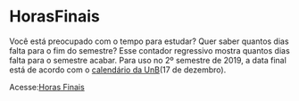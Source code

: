 # HorasFinais

Você está preocupado com o tempo para estudar? Quer saber quantos dias falta para o fim do semestre?
Esse contador regressivo mostra quantos dias falta para o semestre acabar.
Para uso no 2º semestre de 2019, a data final está de acordo com o [calendário da UnB](http://saa.unb.br/images/stories/documentos/calendarios/graduacao/cal_atividades/cal_atividade____2_2019.pdf)(17 de dezembro).

Acesse:[Horas Finais](https://ristovao.github.io/HorasFinais/index.html)
